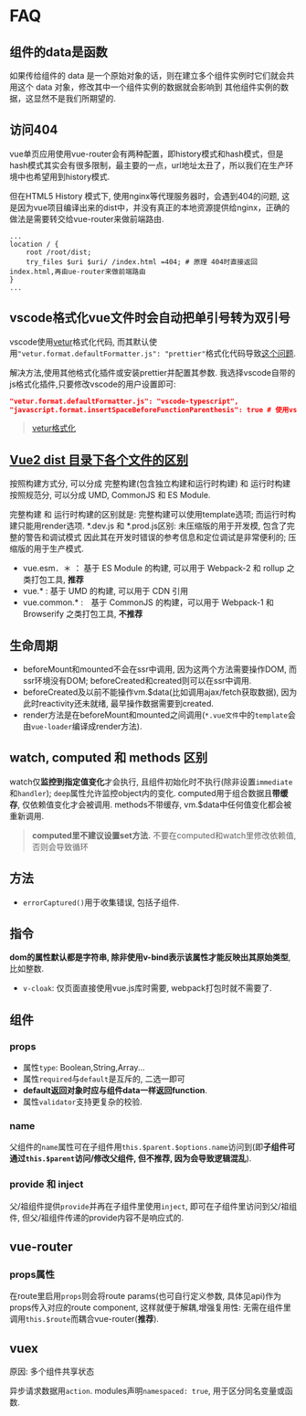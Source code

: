 # FAQ

## 组件的data是函数
如果传给组件的 data 是一个原始对象的话，则在建立多个组件实例时它们就会共用这个 data 对象，修改其中一个组件实例的数据就会影响到
其他组件实例的数据，这显然不是我们所期望的.

## 访问404
vue单页应用使用vue-router会有两种配置，即history模式和hash模式，但是hash模式其实会有很多限制，最主要的一点，url地址太丑了，所以我们在生产环境中也希望用到history模式.

但在HTML5 History 模式下, 使用nginx等代理服务器时，会遇到404的问题, 这是因为vue项目编译出来的dist中，并没有真正的本地资源提供给nginx，正确的做法是需要转交给vue-router来做前端路由.

```nginx
...
location / {
    root /root/dist;
    try_files $uri $uri/ /index.html =404; # 原理 404时直接返回index.html,再由ue-router来做前端路由
}
...
```

## vscode格式化vue文件时会自动把单引号转为双引号
vscode使用[vetur](https://github.com/vuejs/vetur)格式化代码, 而其默认使用`"vetur.format.defaultFormatter.js": "prettier"`格式化代码导致[这个问题](https://github.com/vuejs/vetur/issues/807).

解决方法,使用其他格式化插件或安装prettier并配置其参数. 我选择vscode自带的js格式化插件,只要修改vscode的用户设置即可:
```json
"vetur.format.defaultFormatter.js": "vscode-typescript",
"javascript.format.insertSpaceBeforeFunctionParenthesis": true # 使用vscode-typescript时js function的小括号前的空格被省略, 该行配置使其保留.
```

> [vetur格式化](https://vuejs.github.io/vetur/formatting.html#formatters)

## [Vue2 dist 目录下各个文件的区别](https://github.com/vuejs/vue/tree/dev/dist)
按照构建方式分, 可以分成 完整构建(包含独立构建和运行时构建) 和 运行时构建
按照规范分, 可以分成 UMD, CommonJS 和 ES Module.

完整构建 和 运行时构建的区别就是: 完整构建可以使用template选项; 而运行时构建只能用render选项.
*.dev.js 和 *.prod.js区别: 未压缩版的用于开发模, 包含了完整的警告和调试模式 因此其在开发时错误的参考信息和定位调试是非常便利的; 压缩版的用于生产模式.

- vue.esm．＊ ： 基于 ES Module 的构建, 可以用于 Webpack-2 和 rollup 之类打包工具, **推荐**
- vue.* : 基于 UMD 的构建, 可以用于 CDN 引用
- vue.common.* :　基于 CommonJS 的构建，可以用于 Webpack-1 和 Browserify 之类打包工具, **不推荐**

## 生命周期
- beforeMount和mounted不会在ssr中调用, 因为这两个方法需要操作DOM, 而ssr环境没有DOM; beforeCreated和created则可以在ssr中调用.
- beforeCreated及以前不能操作vm.$data(比如调用ajax/fetch获取数据), 因为此时reactivity还未就绪, 最早操作数据需要到created.
- render方法是在beforeMount和mounted之间调用(`*.vue文件`中的`template`会由`vue-loader`编译成render方法).

## watch, computed 和 methods 区别
watch仅**监控到指定值变化**才会执行, 且组件初始化时不执行(除非设置`immediate`和`handler`); `deep`属性允许监控object内的变化.
computed用于组合数据且**带缓存**, 仅依赖值变化才会被调用.
methods不带缓存, vm.$data中任何值变化都会被重新调用.

> **computed里不建议设置set方法.**
> 不要在computed和watch里修改依赖值, 否则会导致循环

## 方法
- `errorCaptured()`用于收集错误, 包括子组件.

## 指令
**dom的属性默认都是字符串, 除非使用v-bind表示该属性才能反映出其原始类型**, 比如整数.

- `v-cloak`: 仅页面直接使用vue.js库时需要, webpack打包时就不需要了.

## 组件
### props
- 属性`type`: Boolean,String,Array...
- 属性`required`与`default`是互斥的, 二选一即可
- **default返回对象时应与组件data一样返回function**.
- 属性`validator`支持更复杂的校验.

### name
父组件的`name`属性可在子组件用`this.$parent.$options.name`访问到(即**子组件可通过`this.$parent`访问/修改父组件, 但不推荐, 因为会导致逻辑混乱**).

### provide 和 inject
父/祖组件提供`provide`并再在子组件里使用`inject`, 即可在子组件里访问到父/祖组件, 但父/祖组件传递的provide内容不是响应式的.

## vue-router
### props属性
在route里启用`props`则会将route params(也可自行定义参数, 具体见api)作为props传入对应的route component, 这样就便于解耦,增强复用性: 无需在组件里调用`this.$route`而耦合vue-router(**推荐**).

## vuex
原因: 多个组件共享状态

异步请求数据用`action`.
modules声明`namespaced: true`, 用于区分同名变量或函数.